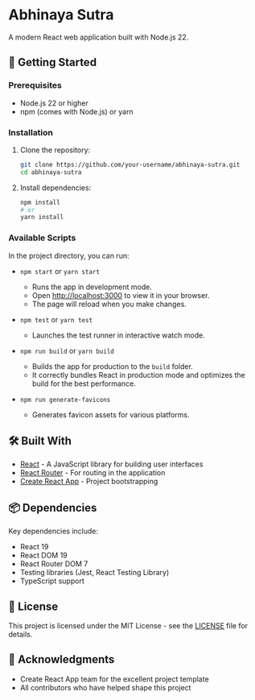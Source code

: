 # Abhinaya Sutra

A modern React web application built with Node.js 22.

## 🚀 Getting Started

### Prerequisites
- Node.js 22 or higher
- npm (comes with Node.js) or yarn

### Installation

1. Clone the repository:
   ```bash
   git clone https://github.com/your-username/abhinaya-sutra.git
   cd abhinaya-sutra
   ```

2. Install dependencies:
   ```bash
   npm install
   # or
   yarn install
   ```

### Available Scripts

In the project directory, you can run:

- `npm start` or `yarn start`
  - Runs the app in development mode.
  - Open [http://localhost:3000](http://localhost:3000) to view it in your browser.
  - The page will reload when you make changes.

- `npm test` or `yarn test`
  - Launches the test runner in interactive watch mode.

- `npm run build` or `yarn build`
  - Builds the app for production to the `build` folder.
  - It correctly bundles React in production mode and optimizes the build for the best performance.

- `npm run generate-favicons`
  - Generates favicon assets for various platforms.

## 🛠️ Built With

- [React](https://reactjs.org/) - A JavaScript library for building user interfaces
- [React Router](https://reactrouter.com/) - For routing in the application
- [Create React App](https://create-react-app.dev/) - Project bootstrapping

## 📦 Dependencies

Key dependencies include:
- React 19
- React DOM 19
- React Router DOM 7
- Testing libraries (Jest, React Testing Library)
- TypeScript support

## 📄 License

This project is licensed under the MIT License - see the [LICENSE](LICENSE) file for details.

## 🙏 Acknowledgments

- Create React App team for the excellent project template
- All contributors who have helped shape this project